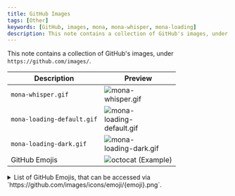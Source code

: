 ```yaml
---
title: GitHub Images
tags: [Other]
keywords: [GitHub, images, mona, mona-whisper, mona-loading]
description: This note contains a collection of GitHub's images, under `https://github.com/images/`.
---
```


<style>
    img {
        max-width: 8em;
        max-height: 8em;
    }
</style>

This note contains a collection of GitHub's images, under `https://github.com/images/`.

| Description | Preview |
| --- | --- |
| `mona-whisper.gif` | ![mona-whisper.gif](https://github.com/images/mona-whisper.gif) |
| `mona-loading-default.gif` | ![mona-loading-default.gif](https://github.com/images/mona-loading-default.gif) |
| `mona-loading-dark.gif` | ![mona-loading-dark.gif](https://github.com/images/mona-loading-dark.gif) |
| GitHub Emojis | ![octocat](https://github.com/images/icons/emoji/octocat.png) (Example) |

<details>
    <summary>
        List of GitHub Emojis, that can be accessed via `https://github.com/images/icons/emoji/{emoji}.png`.
    </summary>

- `accessibility`
- `atom`
- `bowtie`
- `dependabot`
- `electron`
- `feelsgood`
- `finnadie`
- `fishsticks`
- `goberserk`
- `godmode`
- `hurtrealbad`
- `neckbeard`
- `octocat`
- `rage1`
- `rage2`
- `rage3`
- `rage4`
- `shipit`
- `suspect`
- `trollface`

Native emojis not listed. See [this gist](https://gist.github.com/rxaviers/7360908) for a complete list.

</details>
